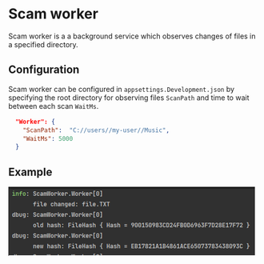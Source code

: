 # Scam worker

Scam worker is a a background service
which observes changes of files in a specified directory.

## Configuration
Scam worker can be configured in `appsettings.Development.json` by specifying the root directory for observing files `ScanPath` and time to wait between each scan `WaitMs`.

```json
  "Worker": {
    "ScanPath":  "C://users//my-user//Music",
    "WaitMs": 5000
  }
```
## Example
![Example](./photo/1.PNG)




